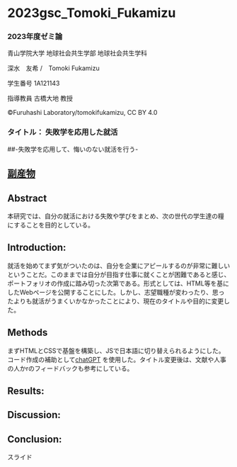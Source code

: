 # 2023gsc_Tomoki_Fukamizu
### 2023年度ゼミ論

青山学院大学 地球社会共生学部 地球社会共生学科

深水　友希 /　Tomoki Fukamizu

学生番号 1A121143

指導教員 古橋大地 教授

©︎Furuhashi Laboratory/tomokifukamizu, CC BY 4.0

### タイトル： 失敗学を応用した就活
##-失敗学を応用して、悔いのない就活を行う-
## [副産物](https://tomoki0715.github.io/)

## Abstract
本研究では、自分の就活における失敗や学びをまとめ、次の世代の学生達の糧にすることを目的としている。

## Introduction:
就活を始めてまず気がついたのは、自分を企業にアピールするのが非常に難しいということだ。このままでは自分が目指す仕事に就くことが困難であると感じ、ポートフォリオの作成に踏み切った次第である。形式としては、HTML等を基にしたWebページを公開することにした。しかし、志望職種が変わったり、思ったよりも就活がうまくいかなかったことにより、現在のタイトルや目的に変更した。
## Methods
まずHTMLとCSSで基盤を構築し、JSで日本語に切り替えられるようにした。コード作成の補助として[chatGPT](https://chat.openai.com/)
を使用した。タイトル変更後は、文献や人事の人かrのフィードバックも参考にしている。
## Results:



## Discussion:


## Conclusion:


スライド
